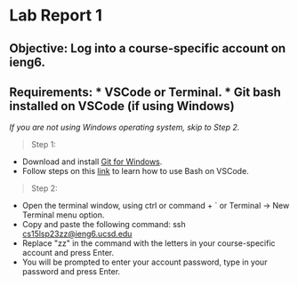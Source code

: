 # Lab Report 1

## Objective: Log into a course-specific account on ieng6.

## Requirements: * VSCode or Terminal. * Git bash installed on VSCode (if using Windows)

*If you are not using Windows operating system, skip to Step 2.*
> Step 1:
  * Download and install [Git for Windows](https://gitforwindows.org).
  * Follow steps on this [link](https://stackoverflow.com/questions/42606837/how-do-i-use-bash-on-windows-from-the-visual-studio-code-integrated-terminal/50527994#50527994) to learn how to use Bash on VSCode.

> Step 2:
  * Open the terminal window, using ctrl or command + ` or Terminal -> New Terminal menu option.
  * Copy and paste the following command: ssh cs15lsp23zz@ieng6.ucsd.edu
  * Replace "zz" in the command with the letters in your course-specific account and press Enter.
  * You will be prompted to enter your account password, type in your password and press Enter.



